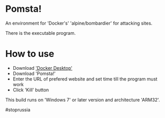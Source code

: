 # Pomsta!

An environment for 'Docker's' 'alpine/bombardier' for attacking sites.

There is the executable program.

# How to use

- Download ['Docker Desktop'](https://www.docker.com/products/docker-desktop)
- Download 'Pomsta!'
- Enter the URL of prefered website and set time till the program must work
- Click 'Kill' button

This build runs on 'Windows 7' or later version and architecture 'ARM32'.

#stoprussia